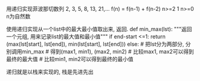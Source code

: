 用递归实现菲波那切数列
    2, 3, 5, 8, 13, 21,...
    f(n) = f(n-1) + f(n-2)   n>=2
            1                 n>=0   n为自然数


使用递归实现从一个list中的最大最小值取出来, 返回.
    def min_max(lst):
        """返回一个元组, 用来记录list的最大值和最小值"""
        if end-start <=1:
            return (max(lst[start], lst[end]), min(lst[start], lst[end]))
        else:
            # 把lst分为两部分, 分别调用min_max
            # 得到(max1, min1), (max2, min2)
            # 比较max1, max2可以得到最终的最大值
            # 比较min1, min2可以得到最终的最小值


递归就是以栈来实现的, 栈是先进先出
